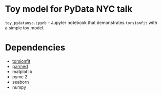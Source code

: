 # Toy model for PyData NYC talk

`toy_pydatanyc.ipynb` - Jupyter notebook that demonstrates `torsionfit` with 
a simple toy model.

# Dependencies
* [torsionfit](https://github.com/choderalab/torsionfit)
* [parmed](https://github.com/ParmEd/ParmEd)
* matplotlib
* pymc 2
* seaborn
* numpy

